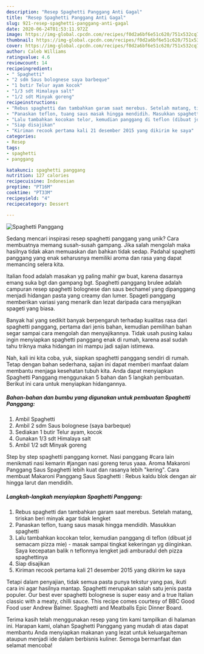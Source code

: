```yaml
---
description: "Resep Spaghetti Panggang Anti Gagal"
title: "Resep Spaghetti Panggang Anti Gagal"
slug: 921-resep-spaghetti-panggang-anti-gagal
date: 2020-06-24T01:53:11.972Z
image: https://img-global.cpcdn.com/recipes/f0d2a6bf6e51c620/751x532cq70/spaghetti-panggang-foto-resep-utama.jpg
thumbnail: https://img-global.cpcdn.com/recipes/f0d2a6bf6e51c620/751x532cq70/spaghetti-panggang-foto-resep-utama.jpg
cover: https://img-global.cpcdn.com/recipes/f0d2a6bf6e51c620/751x532cq70/spaghetti-panggang-foto-resep-utama.jpg
author: Caleb Williams
ratingvalue: 4.6
reviewcount: 14
recipeingredient:
- " Spaghetti"
- "2 sdm Saus bolognese saya barbeque"
- "1 butir Telur ayam kocok"
- "1/3 sdt Himalaya salt"
- "1/2 sdt Minyak goreng"
recipeinstructions:
- "Rebus spaghetti dan tambahkan garam saat merebus. Setelah matang, tiriskan beri minyak agar tidak lengket"
- "Panaskan teflon, tuang saus masak hingga mendidih. Masukkan spaghetti"
- "Lalu tambahkan kocokan telor, kemudian panggang di teflon (dibuat jd semacam pizza mie)  masak sampai tingkat kekeringan yg diinginkan. Saya kecepatan balik n teflonnya lengket jadi amburadul deh pizza spaghettinya"
- "Siap disajikan"
- "Kiriman recook pertama kali 21 desember 2015 yang dikirim ke saya"
categories:
- Resep
tags:
- spaghetti
- panggang

katakunci: spaghetti panggang 
nutrition: 127 calories
recipecuisine: Indonesian
preptime: "PT16M"
cooktime: "PT33M"
recipeyield: "4"
recipecategory: Dessert

---
```



![Spaghetti Panggang](https://img-global.cpcdn.com/recipes/f0d2a6bf6e51c620/751x532cq70/spaghetti-panggang-foto-resep-utama.jpg)

Sedang mencari inspirasi resep spaghetti panggang yang unik? Cara membuatnya memang susah-susah gampang. Jika salah mengolah maka hasilnya tidak akan memuaskan dan bahkan tidak sedap. Padahal spaghetti panggang yang enak seharusnya memiliki aroma dan rasa yang dapat memancing selera kita.

Italian food adalah masakan yg paling mahir gw buat, karena dasarnya emang suka bgt dan gampang bgt. Spaghetti panggang brulee adalah campuran resep spaghetti bolognese dan saus bechamel yang dipanggang menjadi hidangan pasta yang creamy dan lumer. Spageti panggang memberikan variasi yang menarik dan lezat daripada cara menyajikan spageti yang biasa.

Banyak hal yang sedikit banyak berpengaruh terhadap kualitas rasa dari spaghetti panggang, pertama dari jenis bahan, kemudian pemilihan bahan segar sampai cara mengolah dan menyajikannya. Tidak usah pusing kalau ingin menyiapkan spaghetti panggang enak di rumah, karena asal sudah tahu triknya maka hidangan ini mampu jadi sajian istimewa.


Nah, kali ini kita coba, yuk, siapkan spaghetti panggang sendiri di rumah. Tetap dengan bahan sederhana, sajian ini dapat memberi manfaat dalam membantu menjaga kesehatan tubuh kita. Anda dapat menyiapkan Spaghetti Panggang menggunakan 5 bahan dan 5 langkah pembuatan. Berikut ini cara untuk menyiapkan hidangannya.

<!--inarticleads1-->

##### Bahan-bahan dan bumbu yang digunakan untuk pembuatan Spaghetti Panggang:

1. Ambil  Spaghetti
1. Ambil 2 sdm Saus bolognese (saya barbeque)
1. Sediakan 1 butir Telur ayam, kocok
1. Gunakan 1/3 sdt Himalaya salt
1. Ambil 1/2 sdt Minyak goreng


Step by step spaghetti panggang kornet. Nasi panggang #cara lain menikmati nasi kemarin #jangan nasi goreng terus yaaa. Aroma Makaroni Panggang Saus Spaghetti lebih kuat dan rasanya lebih &#34;kering&#34;. Cara membuat Makaroni Panggang Saus Spaghetti : Rebus kaldu blok dengan air hingga larut dan mendidih. 

<!--inarticleads2-->

##### Langkah-langkah menyiapkan Spaghetti Panggang:

1. Rebus spaghetti dan tambahkan garam saat merebus. Setelah matang, tiriskan beri minyak agar tidak lengket
1. Panaskan teflon, tuang saus masak hingga mendidih. Masukkan spaghetti
1. Lalu tambahkan kocokan telor, kemudian panggang di teflon (dibuat jd semacam pizza mie)  - masak sampai tingkat kekeringan yg diinginkan. Saya kecepatan balik n teflonnya lengket jadi amburadul deh pizza spaghettinya
1. Siap disajikan
1. Kiriman recook pertama kali 21 desember 2015 yang dikirim ke saya


Tetapi dalam penyajian, tidak semua pasta punya tekstur yang pas, ikuti cara ini agar hasilnya mantap. Spaghetti merupakan salah satu jenis pasta populer. Our best ever spaghetti bolognese is super easy and a true Italian classic with a meaty, chilli sauce. This recipe comes courtesy of BBC Good Food user Andrew Balmer. Spaghetti and Meatballs Epic Dinner Board. 

Terima kasih telah menggunakan resep yang tim kami tampilkan di halaman ini. Harapan kami, olahan Spaghetti Panggang yang mudah di atas dapat membantu Anda menyiapkan makanan yang lezat untuk keluarga/teman ataupun menjadi ide dalam berbisnis kuliner. Semoga bermanfaat dan selamat mencoba!
